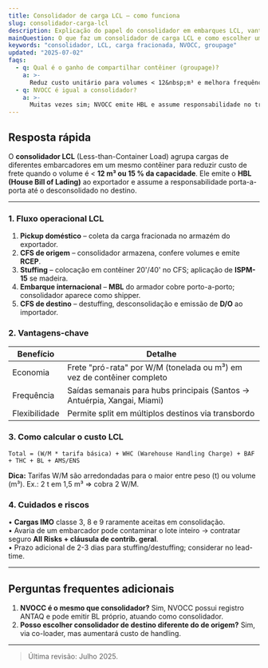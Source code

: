 ```yaml
---
title: Consolidador de carga LCL – como funciona
slug: consolidador-carga-lcl
description: Explicação do papel do consolidador em embarques LCL, vantagens, custos e documentação.
mainQuestion: O que faz um consolidador de carga LCL e como escolher um bom parceiro?
keywords: "consolidador, LCL, carga fracionada, NVOCC, groupage"
updated: "2025-07-02"
faqs:
  - q: Qual é o ganho de compartilhar contêiner (groupage)?
    a: >-
      Reduz custo unitário para volumes < 12&nbsp;m³ e melhora frequência de saídas.
  - q: NVOCC é igual a consolidador?
    a: >-
      Muitas vezes sim; NVOCC emite HBL e assume responsabilidade no transporte.
---
```


## Resposta rápida

O **consolidador LCL** (Less-than-Container Load) agrupa cargas de diferentes embarcadores em um mesmo contêiner para reduzir custo de frete quando o volume é < **12 m³ ou 15 % da capacidade**. Ele emite o **HBL (House Bill of Lading)** ao exportador e assume a responsabilidade porta-a-porta até o desconsolidado no destino.

---

### 1. Fluxo operacional LCL

1. **Pickup doméstico** – coleta da carga fracionada no armazém do exportador.
2. **CFS de origem** – consolidador armazena, confere volumes e emite **RCEP**.
3. **Stuffing** – colocação em contêiner 20'/40' no CFS; aplicação de **ISPM-15** se madeira.
4. **Embarque internacional** – **MBL** do armador cobre porto-a-porto; consolidador aparece como shipper.
5. **CFS de destino** – destuffing, desconsolidação e emissão de **D/O** ao importador.

### 2. Vantagens-chave

| Benefício | Detalhe |
| --- | --- |
| Economia | Frete "pró-rata" por W/M (tonelada ou m³) em vez de contêiner completo |
| Frequência | Saídas semanais para hubs principais (Santos → Antuérpia, Xangai, Miami) |
| Flexibilidade | Permite split em múltiplos destinos via transbordo |

### 3. Como calcular o custo LCL

```
Total = (W/M * tarifa básica) + WHC (Warehouse Handling Charge) + BAF + THC + BL + AMS/ENS
```

**Dica:** Tarifas W/M são arredondadas para o maior entre peso (t) ou volume (m³). Ex.: 2 t em 1,5 m³ ⇒ cobra 2 W/M.

### 4. Cuidados e riscos

• **Cargas IMO** classe 3, 8 e 9 raramente aceitas em consolidação.  
• Avaria de um embarcador pode contaminar o lote inteiro → contratar seguro **All Risks + cláusula de contrib. geral**.  
• Prazo adicional de 2-3 dias para stuffing/destuffing; considerar no lead-time.

---

## Perguntas frequentes adicionais

1. **NVOCC é o mesmo que consolidador?** Sim, NVOCC possui registro ANTAQ e pode emitir BL próprio, atuando como consolidador.
2. **Posso escolher consolidador de destino diferente do de origem?** Sim, via co-loader, mas aumentará custo de handling.

---

> Última revisão: Julho 2025. 